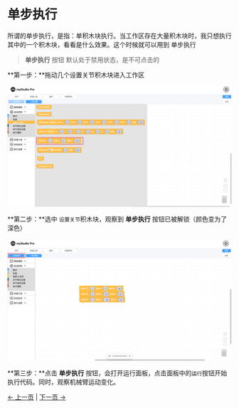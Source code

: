 # 单步执行
所谓的单步执行，是指：单积木块执行。当工作区存在大量积木块时，我只想执行其中的一个积木块，看看是什么效果。这个时候就可以用到 单步执行

> **单步执行** 按钮 默认处于禁用状态，是不可点击的

**第一步：**拖动几个设置关节积木块进入工作区

<img src="../../../resources/3-FunctionsAndApplications/5.myBlockly/blockly/singleStep1.png" />

**第二步：**选中 `设置关节`积木块，观察到 **单步执行** 按钮已被解锁（颜色变为了深色）

<img src="../../../resources/3-FunctionsAndApplications/5.myBlockly/blockly/singleStep2.png" />

**第三步：**点击 **单步执行** 按钮，会打开运行面板，点击面板中的`运行`按钮开始执行代码。同时，观察机械臂运动变化。

[← 上一页](./5.5.6-useCoords.md) | [下一页 →](./5.5.8-program.md)